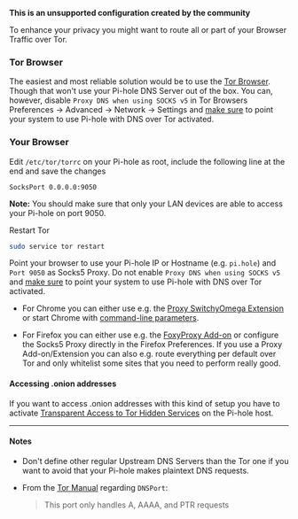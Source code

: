 **This is an unsupported configuration created by the community**

To enhance your privacy you might want to route all or part of your Browser Traffic over Tor.

### Tor Browser

The easiest and most reliable solution would be to use the [Tor Browser](https://www.torproject.org/download/). Though that won't use your Pi-hole DNS Server out of the box. You can, however, disable `Proxy DNS when using SOCKS v5` in Tor Browsers Preferences -> Advanced -> Network -> Settings and [make sure](#make-sure-it-works) to point your system to use Pi-hole with DNS over Tor activated.

### Your Browser

Edit `/etc/tor/torrc` on your Pi-hole as root, include the following line at the end and save the changes

```
SocksPort 0.0.0.0:9050
```

**Note:** You should make sure that only your LAN devices are able to access your Pi-hole on port 9050.

Restart Tor

```bash
sudo service tor restart
```

Point your browser to use your Pi-hole IP or Hostname (e.g. `pi.hole`) and `Port 9050` as Socks5 Proxy. Do not enable `Proxy DNS when using SOCKS v5` and [make sure](#make-sure-it-works) to point your system to use Pi-hole with DNS over Tor activated.

* For Chrome you can either use e.g. the [Proxy SwitchyOmega Extension](https://chrome.google.com/webstore/detail/proxy-switchyomega/padekgcemlokbadohgkifijomclgjgif) or start Chrome with [command-line parameters](https://www.chromium.org/developers/design-documents/network-stack/socks-proxy).

* For Firefox you can either use e.g. the [FoxyProxy Add-on](https://addons.mozilla.org/en-US/firefox/addon/foxyproxy-standard/) or configure the Socks5 Proxy directly in the Firefox Preferences.
 If you use a Proxy Add-on/Extension you can also e.g. route everything per default over Tor and only whitelist some sites that you need to perform really good.

#### Accessing .onion addresses

If you want to access .onion addresses with this kind of setup you have to activate [Transparent Access to Tor Hidden Services](https://www.grepular.com/Transparent_Access_to_Tor_Hidden_Services) on the Pi-hole host.

---

#### Notes

* Don't define other regular Upstream DNS Servers than the Tor one if you want to avoid that your Pi-hole makes plaintext DNS requests.
* From the [Tor Manual](https://www.torproject.org/docs/tor-manual.html.en) regarding `DNSPort`:

    > This port only handles A, AAAA, and PTR requests
